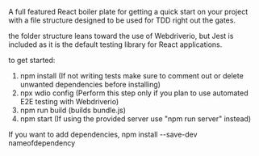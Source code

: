 A full featured React boiler plate for getting a quick start on your project
with a file structure designed to be used for TDD right out the gates.

the folder structure leans toward the use of Webdriverio, but Jest is
included as it is the default testing library for React applications.

to get started:

1. npm install (If not writing tests make sure to comment out or delete unwanted dependencies before installing)
2. npx wdio config (Perform this step only if you plan to use automated E2E testing with Webdriverio)
3. npm run build (builds bundle.js)
4. npm start (If using the provided server use "npm run server" instead)

If you want to add dependencies, npm install --save-dev nameofdependency
